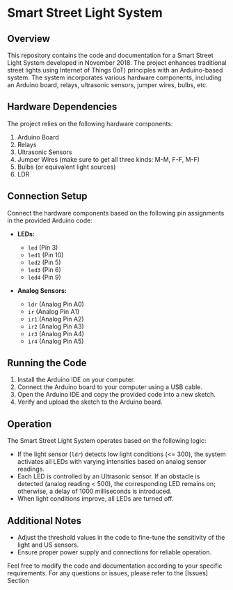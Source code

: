# Smart Street Light System

## Overview

This repository contains the code and documentation for a Smart Street Light System developed in November 2018. The project enhances traditional street lights using Internet of Things (IoT) principles with an Arduino-based system. The system incorporates various hardware components, including an Arduino board, relays, ultrasonic sensors, jumper wires, bulbs, etc.

## Hardware Dependencies

The project relies on the following hardware components:

1. Arduino Board
2. Relays
3. Ultrasonic Sensors
4. Jumper Wires (make sure to get all three kinds: M-M, F-F, M-F)
5. Bulbs (or equivalent light sources)
6. LDR

## Connection Setup

Connect the hardware components based on the following pin assignments in the provided Arduino code:

- **LEDs:**
  - `led` (Pin 3)
  - `led1` (Pin 10)
  - `led2` (Pin 5)
  - `led3` (Pin 6)
  - `led4` (Pin 9)

- **Analog Sensors:**
  - `ldr` (Analog Pin A0)
  - `ir` (Analog Pin A1)
  - `ir1` (Analog Pin A2)
  - `ir2` (Analog Pin A3)
  - `ir3` (Analog Pin A4)
  - `ir4` (Analog Pin A5)

## Running the Code

1. Install the Arduino IDE on your computer.
2. Connect the Arduino board to your computer using a USB cable.
3. Open the Arduino IDE and copy the provided code into a new sketch.
4. Verify and upload the sketch to the Arduino board.

## Operation

The Smart Street Light System operates based on the following logic:

- If the light sensor (`ldr`) detects low light conditions (<= 300), the system activates all LEDs with varying intensities based on analog sensor readings.
- Each LED is controlled by an Ultrasonic sensor. If an obstacle is detected (analog reading < 500), the corresponding LED remains on; otherwise, a delay of 1000 milliseconds is introduced.
- When light conditions improve, all LEDs are turned off.

## Additional Notes

- Adjust the threshold values in the code to fine-tune the sensitivity of the light and US sensors.
- Ensure proper power supply and connections for reliable operation.

Feel free to modify the code and documentation according to your specific requirements. For any questions or issues, please refer to the [Issues] Section
